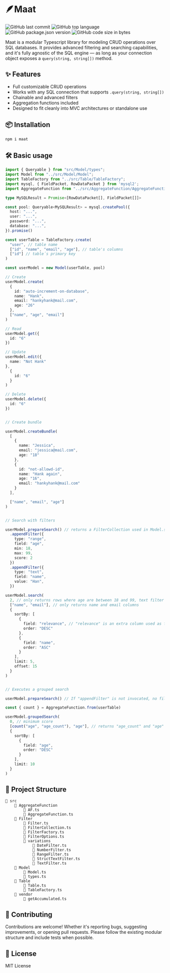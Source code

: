 # 🪶Maat
![GitHub last commit](https://img.shields.io/github/last-commit/lukasaldivia/maat)
![GitHub top language](https://img.shields.io/github/languages/top/lukasaldivia/maat)
![GitHub package.json version](https://img.shields.io/github/package-json/v/lukasaldivia/maat?color=ffffff)
![GitHub code size in bytes](https://img.shields.io/github/languages/code-size/lukasaldivia/maat)


Maat is a modular Typescript library for modeling CRUD operations over SQL databases. 
It provides advanced filtering and searching capabilities, and it's fully agnostic of the SQL engine — as long as your connection object exposes a `query(string, string[])` method.

## ✨ Features

- Full customizable CRUD operations
- Works with any SQL connection that supports `.query(string, string[])`
- Chainable and advanced filters
- Aggregation functions included
- Designed to fit cleanly into MVC architectures or standalone use

## 📦 Installation

```bash
npm i maat
```

## 🛠️ Basic usage
```ts
import { Queryable } from "src/Model/types";
import Model from "../src/Model/Model";
import TableFactory from "../src/Table/TableFactory";
import mysql, { FieldPacket, RowDataPacket } from 'mysql2';
import AggregateFunction from "../src/AggregateFunction/AggregateFunction";

type MySQLResult = Promise<[RowDataPacket[], FieldPacket[]]>

const pool: Queryable<MySQLResult> = mysql.createPool({
  host: "...",
  user: "...",
  password: "...",
  database: "...",
}).promise()

const userTable = TableFactory.create(
  "user", // table name
  ["id", "name", "email", "age"], // table's columns
  ["id"] // table´s primary key
)

const userModel = new Model(userTable, pool)

// Create
userModel.create(
  {
    id: "auto-increment-on-database",
    name: "Hank",
    email: "hankyhank@mail.com",
    age: "26"
  },
  ["name", "age", "email"]
)

// Read
userModel.get({
  id: "6"
})

// Update
userModel.edit({
  name: "Not Hank"
},
  {
    id: "6"
  }
)

// Delete
userModel.delete({
  id: "6"
})


// Create bundle

userModel.createBundle(
  [
    {
      name: "Jessica",
      email: "jessica@mail.com",
      age: "18"
    },
    {
      id: "not-allowd-id",
      name: "Hank again",
      age: "16",
      email: "hankyhank@mail.com"
    }
  ],

  ["name", "email", "age"]
)


// Search with filters

userModel.prepareSearch() // returns a FilterCollection used in Model.search() or Model.groupedSearch()
  .appendFilter({
    type: "range",
    field: "age",
    min: 18,
    max: 99,
    score: 2
  })
  .appendFilter({
    type: "text",
    field: "name",
    value: "Han",
  })

userModel.search(
  2, // only returns rows where age are between 18 and 99, text filter applies as a secondary filter
  ["name", "email"], // only returns name and email columns
  {
    sortBy: [
      {
        field: "relevance", // "relevance" is an extra column used as filter coincidence
        order: "DESC"
      },
      {
        field: "name",
        order: "ASC"
      }
    ],
    limit: 5,
    offset: 15
  }
)


// Executes a grouped search

userModel.prepareSearch() // If "appendFilter" is not invocated, no filters will be applied

const { count } = AggregateFunction.from(userTable)

userModel.groupedSearch(
  0, // minimum score
  [count("age", "age_count"), "age"], // returns "age_count" and "age" as columns. "age_count" is an alias from "COUNT(age)"
  {
    sortBy: [
      {
        field: "age",
        order: "DESC"
      }
    ],
    limit: 10
  }
)


```

## 📁 Project Structure
```
📁 src
    📁 AggregateFunction
        📄 AF.ts
        📄 AggregateFunction.ts
    📁 Filter
        📄 Filter.ts
        📄 FilterCollection.ts
        📄 FilterFactory.ts
        📄 FilterOptions.ts
        📁 variations
            📄 DateFilter.ts
            📄 NumberFilter.ts
            📄 RangeFilter.ts
            📄 StrictTextFilter.ts
            📄 TextFilter.ts
    📁 Model
        📄 Model.ts
        📄 types.ts
    📁 Table
        📄 Table.ts
        📄 TableFactory.ts
    📁 vendor
        📄 getAccumulated.ts
```

## 🤝 Contributing
Contributions are welcome! Whether it's reporting bugs, suggesting improvements, or opening pull requests. Please follow the existing modular structure and include tests when possible.

## 📘 License
MIT License
